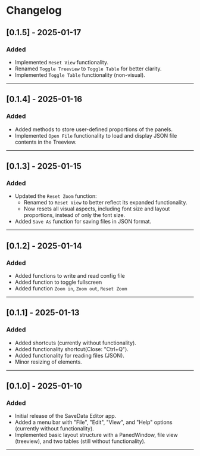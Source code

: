 # Changelog

## [0.1.5] - 2025-01-17
### Added
- Implemented `Reset View` functionality.
- Renamed `Toggle Treeview` to `Toggle Table` for better clarity.
- Implemented `Toggle Table` functionality (non-visual).

---

## [0.1.4] - 2025-01-16
### Added
- Added methods to store user-defined proportions of the panels.
- Implemented `Open File` functionality to load and display JSON file contents in the Treeview.

---

## [0.1.3] - 2025-01-15
### Added
- Updated the `Reset Zoom` function:
  - Renamed to `Reset View` to better reflect its expanded functionality.
  - Now resets all visual aspects, including font size and layout proportions, instead of only the font size.
- Added `Save As` function for saving files in JSON format.

---

## [0.1.2] - 2025-01-14
### Added
- Added functions to write and read config file
- Added function to toggle fullscreen
- Added function `Zoom in`, `Zoom out`, `Reset Zoom`

---

## [0.1.1] - 2025-01-13
### Added
- Added shortcuts (currently without functionality).
- Added functionality shortcut(Close: "Ctrl+Q").
- Added functionality for reading files (JSON).
- Minor resizing of elements.

---

## [0.1.0] - 2025-01-10
### Added
- Initial release of the SaveData Editor app.
- Added a menu bar with "File", "Edit", "View", and "Help" options (currently without functionality).
- Implemented basic layout structure with a PanedWindow, file view (treeview), and two tables (still without functionality).

---
